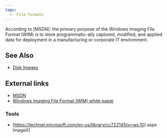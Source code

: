 ```yaml
---
tags:
  -  File Formats
---
```

According to \[MSDN\]: the primary purpose of the Windows Imaging File
Format (WIM) is to store programmatic-ally captured, modified, and
applied data for deployment in a manufacturing or corporate IT
environment.

## See Also

- [Disk Images](disk_images.md)

## External links

- [MSDN](http://msdn.microsoft.com/en-us/library/dd861280.aspx)
- [Windows Imaging File Format (WIM) white
  paper](http://go.microsoft.com/fwlink/?LinkId=92227)

### Tools

- \[<https://technet.microsoft.com/en-us/library/cc722145(v=ws.10>).aspx
  ImageX\]

